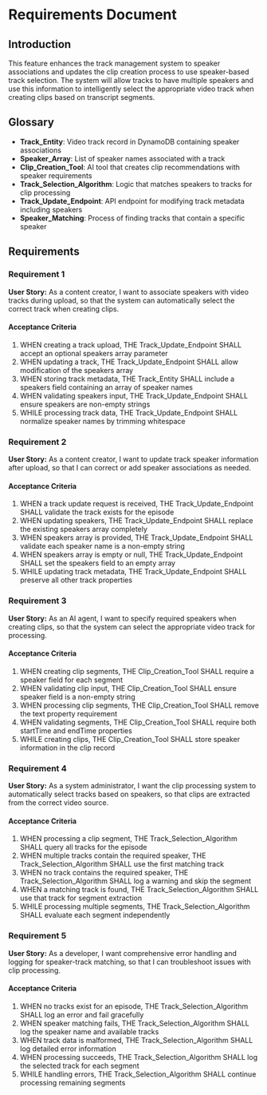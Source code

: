 # Requirements Document

## Introduction

This feature enhances the track management system to speaker associations and updates the clip creation process to use speaker-based track selection. The system will allow tracks to have multiple speakers and use this information to intelligently select the appropriate video track when creating clips based on transcript segments.

## Glossary

- **Track_Entity**: Video track record in DynamoDB containing speaker associations
- **Speaker_Array**: List of speaker names associated with a track
- **Clip_Creation_Tool**: AI tool that creates clip recommendations with speaker requirements
- **Track_Selection_Algorithm**: Logic that matches speakers to tracks for clip processing
- **Track_Update_Endpoint**: API endpoint for modifying track metadata including speakers
- **Speaker_Matching**: Process of finding tracks that contain a specific speaker

## Requirements

### Requirement 1

**User Story:** As a content creator, I want to associate speakers with video tracks during upload, so that the system can automatically select the correct track when creating clips.

#### Acceptance Criteria

1. WHEN creating a track upload, THE Track_Update_Endpoint SHALL accept an optional speakers array parameter
2. WHEN updating a track, THE Track_Update_Endpoint SHALL allow modification of the speakers array
3. WHEN storing track metadata, THE Track_Entity SHALL include a speakers field containing an array of speaker names
4. WHEN validating speakers input, THE Track_Update_Endpoint SHALL ensure speakers are non-empty strings
5. WHILE processing track data, THE Track_Update_Endpoint SHALL normalize speaker names by trimming whitespace

### Requirement 2

**User Story:** As a content creator, I want to update track speaker information after upload, so that I can correct or add speaker associations as needed.

#### Acceptance Criteria

1. WHEN a track update request is received, THE Track_Update_Endpoint SHALL validate the track exists for the episode
2. WHEN updating speakers, THE Track_Update_Endpoint SHALL replace the existing speakers array completely
3. WHEN speakers array is provided, THE Track_Update_Endpoint SHALL validate each speaker name is a non-empty string
4. WHEN speakers array is empty or null, THE Track_Update_Endpoint SHALL set the speakers field to an empty array
5. WHILE updating track metadata, THE Track_Update_Endpoint SHALL preserve all other track properties

### Requirement 3

**User Story:** As an AI agent, I want to specify required speakers when creating clips, so that the system can select the appropriate video track for processing.

#### Acceptance Criteria

1. WHEN creating clip segments, THE Clip_Creation_Tool SHALL require a speaker field for each segment
2. WHEN validating clip input, THE Clip_Creation_Tool SHALL ensure speaker field is a non-empty string
3. WHEN processing clip segments, THE Clip_Creation_Tool SHALL remove the text property requirement
4. WHEN validating segments, THE Clip_Creation_Tool SHALL require both startTime and endTime properties
5. WHILE creating clips, THE Clip_Creation_Tool SHALL store speaker information in the clip record

### Requirement 4

**User Story:** As a system administrator, I want the clip processing system to automatically select tracks based on speakers, so that clips are extracted from the correct video source.

#### Acceptance Criteria

1. WHEN processing a clip segment, THE Track_Selection_Algorithm SHALL query all tracks for the episode
2. WHEN multiple tracks contain the required speaker, THE Track_Selection_Algorithm SHALL use the first matching track
3. WHEN no track contains the required speaker, THE Track_Selection_Algorithm SHALL log a warning and skip the segment
4. WHEN a matching track is found, THE Track_Selection_Algorithm SHALL use that track for segment extraction
5. WHILE processing multiple segments, THE Track_Selection_Algorithm SHALL evaluate each segment independently

### Requirement 5

**User Story:** As a developer, I want comprehensive error handling and logging for speaker-track matching, so that I can troubleshoot issues with clip processing.

#### Acceptance Criteria

1. WHEN no tracks exist for an episode, THE Track_Selection_Algorithm SHALL log an error and fail gracefully
2. WHEN speaker matching fails, THE Track_Selection_Algorithm SHALL log the speaker name and available tracks
3. WHEN track data is malformed, THE Track_Selection_Algorithm SHALL log detailed error information
4. WHEN processing succeeds, THE Track_Selection_Algorithm SHALL log the selected track for each segment
5. WHILE handling errors, THE Track_Selection_Algorithm SHALL continue processing remaining segments
